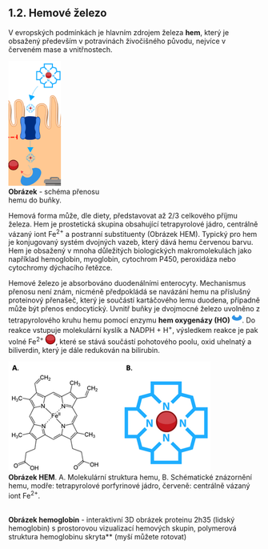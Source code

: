 <style>
img[alt^="image"] {max-width:20px;}
img[alt^="sim"] {  max-height:250px;}
</style>
## 1.2. Hemové železo

V evropských podmínkách je hlavním zdrojem železa __hem__, který je obsažený především v potravinách živočišného původu, nejvíce v červeném mase a vnitřnostech. 

<div class="w3-right w3-margin">

![simhem](simhem.png)
<br /> **Obrázek** - schéma přenosu <br />hemu do buňky.
</div>

Hemová forma může, dle diety, představovat až 2/3 celkového příjmu železa. Hem je prostetická skupina obsahující tetrapyrolové jádro, centrálně vázaný iont Fe<sup>2+</sup> a postranní substituenty (Obrázek HEM). Typický pro hem je konjugovaný systém dvojných vazeb, který dává hemu červenou barvu. Hem je obsažený v mnoha důležitých biologických makromolekulách jako například hemoglobin, myoglobin, cytochrom P450, peroxidáza nebo cytochromy dýchacího řetězce.

Hemové železo je absorbováno duodenálními enterocyty. Mechanismus přenosu není znám, nicméně předpokládá se navázání hemu na příslušný proteinový přenašeč, který je součástí kartáčového lemu duodena, případně může být přenos endocytický. Uvnitř buňky je dvojmocné železo uvolněno z tetrapyrolového kruhu hemu pomocí enzymu __hem oxygenázy (HO)__ ![image8](image8.jpg). Do reakce vstupuje molekulární kyslík a NADPH + H<sup>+</sup>, výsledkem reakce je pak volné Fe<sup>2+</sup> ![image1](image1.jpg), které se stává součástí pohotového poolu, oxid uhelnatý a biliverdin, který je dále redukován na bilirubin. 

<div class="w3-left w3-margin">

![ironhem](ironhem.png)
<br/>__Obrázek HEM__. A. Molekulární struktura hemu, B. Schématické znázornění hemu, modře: tetrapyrolové porfyrinové jádro, červeně: centrálně vázaný iont Fe<sup>2+</sup>.
</div

<div style="width:400px;height:300px;float:right;position:relative">

<pdbe-molstar molecule-id="2h35" hide-controls="true" hide-polymer="true" bg-color-r="255" bg-color-g="255" bg-color-b="255"></pdbe-molstar>
<br />
**Obrázek hemoglobin** - interaktivní 3D obrázek proteinu 2h35 (lidský hemoglobin) s prostorovou vizualizací hemových skupin, polymerová struktura hemoglobinu skryta** (myší můžete rotovat)

</div>

<bdl-quiz 
question="Kolik hemových skupin je v hemoglobinu" 
answers="1|2|3|4"
correctoptions="false|false|false|true" 
explanations=""></bdl-quiz>
